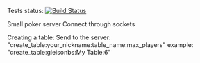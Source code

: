 Tests status: [![Build Status](https://travis-ci.org/gleisonbs/Poker-server.svg?branch=master)](https://travis-ci.org/gleisonbs/Poker-server)

Small poker server
Connect through sockets

Creating a table:
    Send to the server: "create_table:your_nickname:table_name:max_players"
    example: "create_table:gleisonbs:My Table:6"

